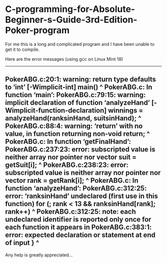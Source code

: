 # C-programming-for-Absolute-Beginner-s-Guide-3rd-Edition-Poker-program

For me this is a long and complicated program and I have been unable to get it to compile.

Here are the error messages (using gcc on Linux Mint 18)

------

PokerABG.c:20:1: warning: return type defaults to ‘int’ [-Wimplicit-int]
 main()
 ^
PokerABG.c: In function ‘main’:
PokerABG.c:79:15: warning: implicit declaration of function ‘analyzeHand’ [-Wimplicit-function-declaration]
    winnings = analyzeHand(ranksinHand, suitsinHand);
               ^
PokerABG.c:88:4: warning: ‘return’ with no value, in function returning non-void
    return;
    ^
PokerABG.c: In function ‘getFinalHand’:
PokerABG.c:237:23: error: subscripted value is neither array nor pointer nor vector
         suit = getSuit[i];
                       ^
PokerABG.c:238:23: error: subscripted value is neither array nor pointer nor vector
         rank = getRank[i];
                       ^
PokerABG.c: In function ‘analyzeHand’:
PokerABG.c:312:25: error: ‘ranksinHand’ undeclared (first use in this function)
     for (; rank < 13 && ranksinHand[rank]; rank++)
                         ^
PokerABG.c:312:25: note: each undeclared identifier is reported only once for each function it appears in
PokerABG.c:383:1: error: expected declaration or statement at end of input
 }
 ^
-------

Any help is greatly appreciated...

